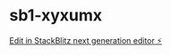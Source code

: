 # sb1-xyxumx

[Edit in StackBlitz next generation editor ⚡️](https://stackblitz.com/~/github.com/mehmetaliuluc/sb1-xyxumx)